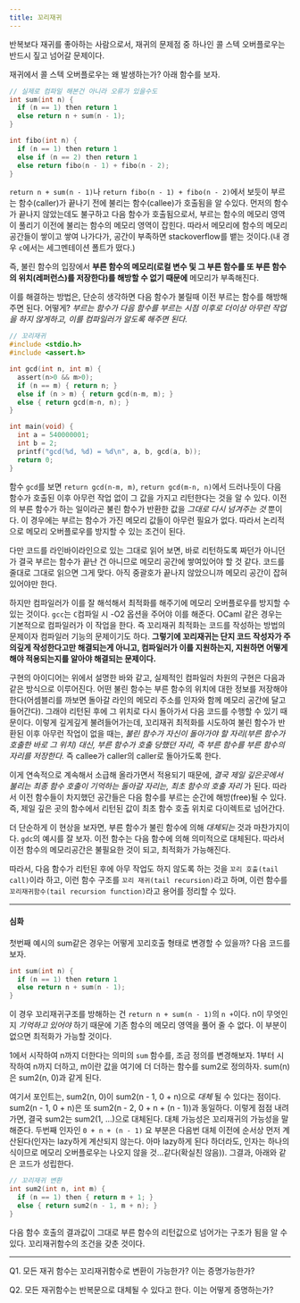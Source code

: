 ```yaml
---
title: 꼬리재귀
---
```


반복보다 재귀를 좋아하는 사람으로서, 재귀의 문제점 중 하나인 콜 스텍 오버플로우는 반드시 짚고 넘어갈 문제이다.

재귀에서 콜 스텍 오버플로우는 왜 발생하는가? 아래 함수를 보자.

```c
// 실제로 컴파일 해본건 아니라 오류가 있을수도
int sum(int n) {
  if (n == 1) then return 1
  else return n + sum(n - 1);
}

int fibo(int n) {
  if (n == 1) then return 1
  else if (n == 2) then return 1
  else return fibo(n - 1) + fibo(n - 2);
}
```

`return n + sum(n - 1)`나 `return fibo(n - 1) + fibo(n - 2)`에서 보듯이 부르는 함수(caller)가 끝나기 전에 불리는 함수(callee)가 호출됨을 알 수있다. 먼저의 함수가 끝나지 않았는데도 불구하고 다음 함수가 호출됨으로서, 부르는 함수의 메모리 영역이 풀리기 이전에 불리는 함수의 메모리 영역이 잡힌다. 따라서 메모리에 함수의 메모리 공간들이 쌓이고 쌓여 나가다가, 공간이 부족하면 stackoverflow를 뱉는 것이다.(내 경우 `c`에서는 세그멘테이션 폴트가 떴다.)

즉, 불린 함수의 입장에서 **부른 함수의 메모리(로컬 변수 및 그 부른 함수를 또 부른 함수의 위치(레퍼런스)를 저장한다)를 해방할 수 없기 때문에** 메모리가 부족해진다.

이를 해결하는 방법은, 단순히 생각하면 다음 함수가 불릴때 이전 부르는 함수를 해방해주면 된다. 어떻게? *부르는 함수가 다음 함수를 부르는 시점 이후로 더이상 아무런 작업을 하지 않게하고, 이를 컴파일러가 알도록 해주면 된다.*

```c
// 꼬리재귀
#include <stdio.h>
#include <assert.h>

int gcd(int n, int m) {
  assert(n>0 && m>0);
  if (n == m) { return n; }
  else if (n > m) { return gcd(n-m, m); }
  else { return gcd(m-n, n); }
}

int main(void) {
  int a = 540000001;
  int b = 2;
  printf("gcd(%d, %d) = %d\n", a, b, gcd(a, b));
  return 0;
}
```

함수 `gcd`를 보면 `return gcd(n-m, m)`, `return gcd(m-n, n)`에서 드러나듯이 다음 함수가 호출된 이후 아무런 작업 없이 그 값을 가지고 리턴한다는 것을 알 수 있다. 이전의 부른 함수가 하는 일이라곤 불린 함수가 반환한 값을 *그대로 다시 넘겨주는 것* 뿐이다. 이 경우에는 부르는 함수가 가진 메모리 값들이 아무런 필요가 없다. 따라서 논리적으로 메모리 오버플로우를 방지할 수 있는 조건이 된다.

다만 코드를 라인바이라인으로 있는 그대로 읽어 보면, 바로 리턴하도록 짜던가 아니던가 결국 부르는 함수가 끝난 건 아니므로 메모리 공간에 쌓여있어야 할 것 같다. 코드를 줄대로 그대로 읽으면 그게 맞다. 아직 중괄호가 끝나지 않았으니까 메모리 공간이 잡혀있어야만 한다.

하지만 컴파일러가 이를 잘 해석해서 최적화를 해주기에 메모리 오버플로우를 방지할 수 있는 것이다. `gcc`는 `C`컴파일 시 -O2 옵션을 주어야 이를 해준다. OCaml 같은 경우는 기본적으로 컴파일러가 이 작업을 한다. 즉 꼬리재귀 최적화는 코드를 작성하는 방법의 문제이자 컴파일러 기능의 문제이기도 하다. **그렇기에 꼬리재귀는 단지 코드 작성자가 주의깊게 작성한다고만 해결되는게 아니고, 컴파일러가 이를 지원하는지, 지원하면 어떻게 해야 적용되는지를 알아야 해결되는 문제이다.**


구현의 아이디어는 위에서 설명한 바와 같고, 실제적인 컴파일러 차원의 구현은 다음과 같은 방식으로 이루어진다. 어떤 불린 함수는 부른 함수의 위치에 대한 정보를 저장해야한다(어셈블리를 까보면 돌아갈 라인의 메모리 주소를 인자와 함께 메모리 공간에 달고 들어간다). 그래야 리턴된 후에 그 위치로 다시 돌아가서 다음 코드를 수행할 수 있기 때문이다. 이렇게 깊게깊게 불려들어가는데, 꼬리재귀 최적화를 시도하여 불린 함수가 반환된 이후 아무런 작업이 없을 때는, *불린 함수가 자신이 돌아가야 할 자리(부른 함수가 호출한 바로 그 위치) 대신, 부른 함수가 호출 당했던 자리, 즉 부른 함수를 부른 함수의 자리를 저장한다.* 즉 callee가 caller의 caller로 돌아가도록 한다.

이게 연속적으로 계속해서 소급해 올라가면서 적용되기 때문에, *결국 제일 깊은곳에서 불리는 최종 함수 호출이 기억하는 돌아갈 자리는, 최초 함수의 호출 자리* 가 된다. 따라서 이전 함수들이 차지했던 공간들은 다음 함수를 부르는 순간에 해방(free)될 수 있다. 즉, 제일 깊은 곳의 함수에서 리턴된 값이 최초 함수 호출 위치로 다이렉트로 넘어간다.

더 단순하게 이 현상을 보자면, 부른 함수가 불린 함수에 의해 *대체되는* 것과 마찬가지이다. `gdc`의 예시를 잘 보자. 이전 함수는 다음 함수에 의해 의미적으로 대체된다. 따라서 이전 함수의 메모리공간은 불필요한 것이 되고, 최적화가 가능해진다.

따라서, 다음 함수가 리턴된 후에 아무 작업도 하지 않도록 하는 것을 `꼬리 호출(tail call)`이라 하고, 이런 함수 구조를 `꼬리 재귀(tail recursion)`라고 하며, 이런 함수를 `꼬리재귀함수(tail recursion function)`라고 용어를 정리할 수 있다.

---

#### 심화

첫번째 예시의 sum같은 경우는 어떻게 꼬리호출 형태로 변경할 수 있을까? 다음 코드를 보자.

```c
int sum(int n) {
  if (n == 1) then return 1
  else return n + sum(n - 1);
}
```

이 경우 꼬리재귀구조를 방해하는 건 `return n + sum(n - 1)`의 `n +`이다. n이 무엇인지 *기억하고 있어야* 하기 때문에 기존 함수의 메모리 영역을 풀어 줄 수 없다. 이 부분이 없으면 최적화가 가능할 것이다.

1에서 시작하여 n까지 더한다는 의미의 `sum` 함수를, 조금 정의를 변경해보자. 1부터 시작하여 n까지 더하고, m이란 값을 여기에 더 더하는 함수를 sum2로 정의하자. sum(n)은 sum2(n, 0)과 같게 된다.

여기서 포인트는, sum2(n, 0)이 sum2(n - 1, 0 + n)으로 *대체* 될 수 있다는 점이다. sum2(n - 1, 0 + n)은 또 sum2(n - 2, 0 + n + (n - 1))과 동일하다. 이렇게 점점 내려가면, 결국 sum2는 sum2(1, ...)으로 대체된다. 대체 가능성은 꼬리재귀의 가능성을 말해준다. 두번째 인자인 `0 + n + (n - 1)` 요 부분은 다음번 대체 이전에 순서상 먼저 계산된다(인자는 lazy하게 계산되지 않는다. 아마 lazy하게 된다 하더라도, 인자는 하나의 식이므로 메모리 오버플로우는 나오지 않을 것...같다(확실친 않음)). 그결과, 아래와 같은 코드가 성립한다.

```c
// 꼬리재귀 변환
int sum2(int n, int m) {
  if (n == 1) then { return m + 1; }
  else { return sum2(n - 1, m + n); }
}
```

다음 함수 호출의 결과값이 그대로 부른 함수의 리턴값으로 넘어가는 구조가 됨을 알 수 있다. 꼬리재귀함수의 조건을 갖춘 것이다.


---

Q1. 모든 재귀 함수는 꼬리재귀함수로 변환이 가능한가? 이는 증명가능한가?

Q2. 모든 재귀함수는 반복문으로 대체될 수 있다고 한다. 이는 어떻게 증명하는가?
